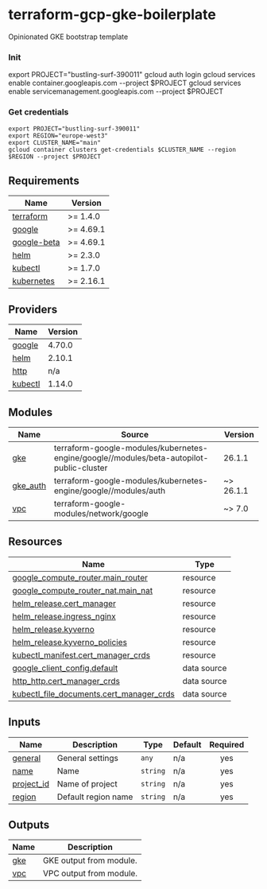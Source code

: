 # terraform-gcp-gke-boilerplate
Opinionated GKE bootstrap template
### Init
export PROJECT="bustling-surf-390011"
gcloud auth login
gcloud services enable container.googleapis.com --project $PROJECT
gcloud services enable servicemanagement.googleapis.com --project $PROJECT

### Get credentials
```
export PROJECT="bustling-surf-390011"
export REGION="europe-west3"
export CLUSTER_NAME="main"
gcloud container clusters get-credentials $CLUSTER_NAME --region $REGION --project $PROJECT
```
<!-- BEGIN_TF_DOCS -->
## Requirements

| Name | Version |
|------|---------|
| <a name="requirement_terraform"></a> [terraform](#requirement\_terraform) | >= 1.4.0 |
| <a name="requirement_google"></a> [google](#requirement\_google) | >= 4.69.1 |
| <a name="requirement_google-beta"></a> [google-beta](#requirement\_google-beta) | >= 4.69.1 |
| <a name="requirement_helm"></a> [helm](#requirement\_helm) | >= 2.3.0 |
| <a name="requirement_kubectl"></a> [kubectl](#requirement\_kubectl) | >= 1.7.0 |
| <a name="requirement_kubernetes"></a> [kubernetes](#requirement\_kubernetes) | >= 2.16.1 |

## Providers

| Name | Version |
|------|---------|
| <a name="provider_google"></a> [google](#provider\_google) | 4.70.0 |
| <a name="provider_helm"></a> [helm](#provider\_helm) | 2.10.1 |
| <a name="provider_http"></a> [http](#provider\_http) | n/a |
| <a name="provider_kubectl"></a> [kubectl](#provider\_kubectl) | 1.14.0 |

## Modules

| Name | Source | Version |
|------|--------|---------|
| <a name="module_gke"></a> [gke](#module\_gke) | terraform-google-modules/kubernetes-engine/google//modules/beta-autopilot-public-cluster | 26.1.1 |
| <a name="module_gke_auth"></a> [gke\_auth](#module\_gke\_auth) | terraform-google-modules/kubernetes-engine/google//modules/auth | ~> 26.1.1 |
| <a name="module_vpc"></a> [vpc](#module\_vpc) | terraform-google-modules/network/google | ~> 7.0 |

## Resources

| Name | Type |
|------|------|
| [google_compute_router.main_router](https://registry.terraform.io/providers/hashicorp/google/latest/docs/resources/compute_router) | resource |
| [google_compute_router_nat.main_nat](https://registry.terraform.io/providers/hashicorp/google/latest/docs/resources/compute_router_nat) | resource |
| [helm_release.cert_manager](https://registry.terraform.io/providers/hashicorp/helm/latest/docs/resources/release) | resource |
| [helm_release.ingress_nginx](https://registry.terraform.io/providers/hashicorp/helm/latest/docs/resources/release) | resource |
| [helm_release.kyverno](https://registry.terraform.io/providers/hashicorp/helm/latest/docs/resources/release) | resource |
| [helm_release.kyverno_policies](https://registry.terraform.io/providers/hashicorp/helm/latest/docs/resources/release) | resource |
| [kubectl_manifest.cert_manager_crds](https://registry.terraform.io/providers/gavinbunney/kubectl/latest/docs/resources/manifest) | resource |
| [google_client_config.default](https://registry.terraform.io/providers/hashicorp/google/latest/docs/data-sources/client_config) | data source |
| [http_http.cert_manager_crds](https://registry.terraform.io/providers/hashicorp/http/latest/docs/data-sources/http) | data source |
| [kubectl_file_documents.cert_manager_crds](https://registry.terraform.io/providers/gavinbunney/kubectl/latest/docs/data-sources/file_documents) | data source |

## Inputs

| Name | Description | Type | Default | Required |
|------|-------------|------|---------|:--------:|
| <a name="input_general"></a> [general](#input\_general) | General settings | `any` | n/a | yes |
| <a name="input_name"></a> [name](#input\_name) | Name | `string` | n/a | yes |
| <a name="input_project_id"></a> [project\_id](#input\_project\_id) | Name of project | `string` | n/a | yes |
| <a name="input_region"></a> [region](#input\_region) | Default region name | `string` | n/a | yes |

## Outputs

| Name | Description |
|------|-------------|
| <a name="output_gke"></a> [gke](#output\_gke) | GKE output from module. |
| <a name="output_vpc"></a> [vpc](#output\_vpc) | VPC output from module. |
<!-- END_TF_DOCS -->
